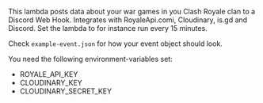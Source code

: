 This lambda posts data about your war games in you Clash Royale clan to a Discord Web Hook. Integrates with RoyaleApi.comi, Cloudinary, is.gd and Discord.
Set the lambda to for instance run every 15 minutes.

Check `example-event.json` for how your event object should look.

You need the following environment-variables set:
* ROYALE_API_KEY
* CLOUDINARY_KEY
* CLOUDINARY_SECRET_KEY
